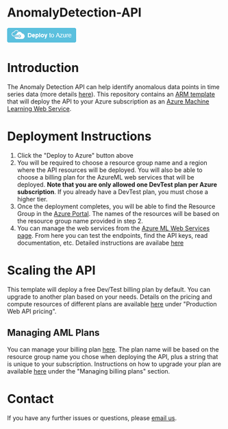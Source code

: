 # AnomalyDetection-API

[![Deploy to Azure](https://raw.githubusercontent.com/Azure/azure-quickstart-templates/master/1-CONTRIBUTION-GUIDE/images/deploytoazure.png)](http://portal.azure.com/#create/Microsoft.Template/uri/https%3A%2F%2Fraw.githubusercontent.com%2FAzure%2FAnomalyDetection-API%2Fmaster%2Fazuredeploy.json)

# Introduction
The Anomaly Detection API can help identify anomalous data points in time series data (more details [here](https://gallery.cortanaintelligence.com/MachineLearningAPI/Anomaly-Detection-2)).  This repository contains an [ARM template](https://docs.microsoft.com/en-us/azure/azure-resource-manager/resource-group-overview) that will deploy the API to your Azure subscription as an [Azure Machine Learning Web Service](https://services.azureml.net/).

# Deployment Instructions
1. Click the "Deploy to Azure" button above
2. You will be required to choose a resource group name and a region where the API resources will be deployed.  You will also be able to choose a billing plan for the AzureML web services that will be deployed.  **Note that you are only allowed one DevTest plan per Azure subscription**.  If you already have a DevTest plan, you must chose a higher tier.
3. Once the deployment completes, you will be able to find the Resource Group in the [Azure Portal](https://ms.portal.azure.com/#blade/HubsExtension/Resources/resourceType/Microsoft.Resources%2Fsubscriptions%2FresourceGroups).  The names of the resources will be based on the resource group name provided in step 2.
4. You can manage the web services from the [Azure ML Web Services page](https://services.azureml.net/webservices/).  From here you can test the endpoints, find the API keys, read documentation, etc. Detailed instructions are availabe [here](https://docs.microsoft.com/en-us/azure/machine-learning/machine-learning-manage-new-webservice)

# Scaling the API
This template will deploy a free Dev/Test billing plan by default.  You can upgrade to another plan based on your needs.  Details on the pricing and compute resources of different plans are available [here](https://azure.microsoft.com/en-us/pricing/details/machine-learning/) under "Production Web API pricing".

## Managing AML Plans 
You can manage your billing plan [here](https://services.azureml.net/plans/).  The plan name will be based on the resource group name you chose when deploying the API, plus a string that is unique to your subscription.  Instructions on how to upgrade your plan are available [here](https://docs.microsoft.com/en-us/azure/machine-learning/machine-learning-manage-new-webservice) under the "Managing billing plans" section.

# Contact
If you have any further issues or questions, please [email us](mailto:admlsupport@microsoft.com).

